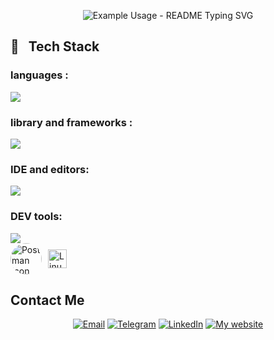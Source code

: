 

<p align="center">
  <img src="https://readme-typing-svg.demolab.com/?lines=Hi+There+Welcome+To+My+Profile!;I%27m+babak+chalaki🖐;I%27m+a+Backend+Developer💻;&font=Fira%20Code&center=true&width=380&height=50&duration=4000&pause=2000&color=red" alt="Example Usage - README Typing SVG">
</p>


<h2>🔧 &nbsp Tech Stack</h2>

<h3>languages :</h3>
<img src="https://skillicons.dev/icons?i=js,html,css,php,python,mysql,cpp" >

<h3>library and frameworks :</h3>
<img src="https://skillicons.dev/icons?i=bootstrap,jquery,laravel,tailwind,vue,inertiajs">

<h3>IDE and editors:</h3>
<img src="https://skillicons.dev/icons?i=pycharm,phpstorm,clion,vscode,xd,figma">

<h3>DEV tools:</h3>
<img src="https://skillicons.dev/icons?i=git,github,gitlab," >
<div style="display: flex; align-items: center;">
<img src="https://skillicons.dev/icons?i=postman" alt="Postman Icon" style="border-radius: 50%; width: 50px; height: 50px; margin-right: 10px;">
  <img src="https://cdn.jsdelivr.net/gh/devicons/devicon/icons/linux/linux-original.svg" height="30" alt="Linux Logo">
</div>

  
## Contact Me

<div align="center">
  
[![Email](https://img.shields.io/badge/-Email-blue?style=flat&logo=gmail&labelColor=black)](https://babak.chalaki82@gmail.com) 
[![Telegram](https://img.shields.io/badge/-Telegram-blue?style=flat&logo=telegram&labelColor=black)](https://t.me/BABAK_CHALAKI) 
[![LinkedIn](https://img.shields.io/badge/-LinkedIn-blue?style=flat&logo=linkedin&labelColor=black)](https://www.linkedin.com/in/babak-chalaki-622376292/?originalSubdomain=ir) 
[![My website](https://img.shields.io/badge/-My_Website-blue?style=flat&logo=link&labelColor=black)](https://babak-chalaki.ir)

</div>
<!--
![My Viewers](https://komarev.com/ghpvc/?username=Babak-Chalacki&color=0000ff&style=flat&base=100)
<div align="center">
  <img src="https://streak-stats.demolab.com?user=Babak-Chalacki&locale=en&mode=daily&theme=dark&hide_border=false&border_radius=5&order=3" height="220" alt="streak graph" style="border-radius: 5px;"/>
</div> -->


<!-- ![BABAK's GitHub activity graph](https://github-readme-activity-graph.vercel.app/graph?username=Babak-Chalacki&theme=github-compact) -->
